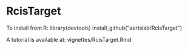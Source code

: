 # RcisTarget
To install from R:
library(devtools)
install_github("aertslab/RcisTarget")

A tutorial is available at: vignettes/RcisTarget.Rmd
